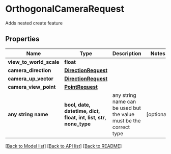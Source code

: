 # OrthogonalCameraRequest

Adds nested create feature

## Properties
Name | Type | Description | Notes
------------ | ------------- | ------------- | -------------
**view_to_world_scale** | **float** |  | 
**camera_direction** | [**DirectionRequest**](DirectionRequest.md) |  | 
**camera_up_vector** | [**DirectionRequest**](DirectionRequest.md) |  | 
**camera_view_point** | [**PointRequest**](PointRequest.md) |  | 
**any string name** | **bool, date, datetime, dict, float, int, list, str, none_type** | any string name can be used but the value must be the correct type | [optional]

[[Back to Model list]](../README.md#documentation-for-models) [[Back to API list]](../README.md#documentation-for-api-endpoints) [[Back to README]](../README.md)


